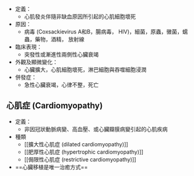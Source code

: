 - 定義：
	- 心肌發炎伴隨非缺血原因所引起的心肌細胞壞死  
- 原因：
	- 病毒 (Coxsackievirus A和B，腸病毒， HIV)，細菌，原蟲，黴菌，蠕蟲，藥物，酒精， 放射線 
- 臨床表現：
	- 突發性或漸進性兩側性心臟衰竭 
- 外觀及顯微變化：
	- 心臟擴大，心肌細胞壞死，淋巴細胞與吞噬細胞浸潤 
- 併發症：
	- 急性心臟衰竭，心律不整，死亡
## 心肌症 (Cardiomyopathy)
- 定義：
	- 非因冠狀動脈病變、高血壓、或心臟瓣膜病變引起的心肌疾病 
- 種類 
	- [[擴大性心肌症 (dilated cardiomyopathy)]]
	- [[肥厚性心肌症 (hypertrophic cardiomyopathy)]] 
	- [[侷限性心肌症 (restrictive cardiomyopathy)]] 
- ==心臟移植是唯一治癒方式==